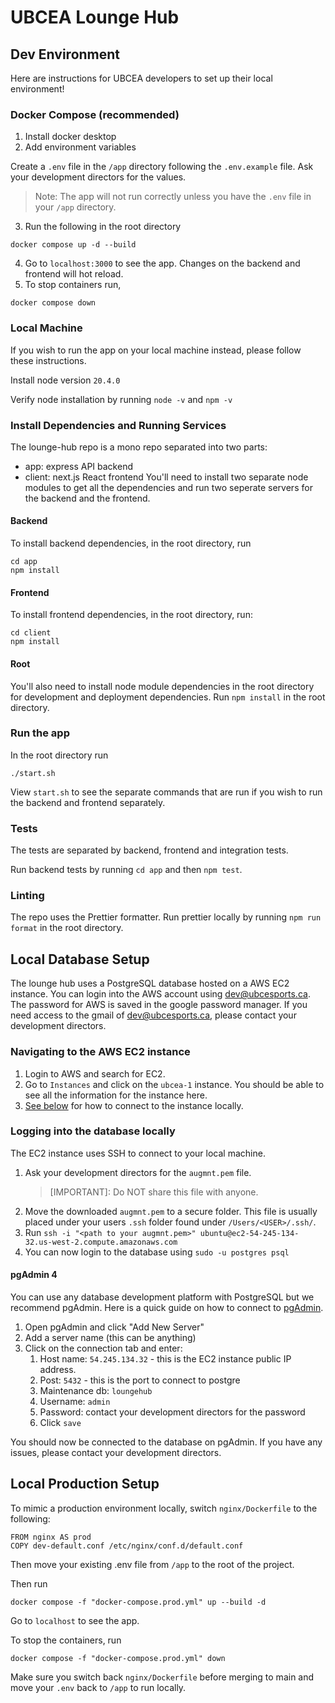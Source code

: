 # UBCEA Lounge Hub

## Dev Environment

Here are instructions for UBCEA developers to set up their local environment!

### Docker Compose (recommended)

1. Install docker desktop
2. Add environment variables

Create a `.env` file in the `/app` directory following the `.env.example` file. Ask your development directors for the values.

> Note: The app will not run correctly unless you have the `.env` file in your `/app` directory.

3. Run the following in the root directory

```
docker compose up -d --build
```

4. Go to `localhost:3000` to see the app. Changes on the backend and frontend will hot reload.
5. To stop containers run,

```
docker compose down
```

### Local Machine

If you wish to run the app on your local machine instead, please follow these instructions.

Install node version `20.4.0`

Verify node installation by running `node -v` and `npm -v`

### Install Dependencies and Running Services

The lounge-hub repo is a mono repo separated into two parts:

- app: express API backend
- client: next.js React frontend
  You'll need to install two separate node modules to get all the dependencies and run two seperate servers for the backend and the frontend.

#### Backend

To install backend dependencies, in the root directory, run

```
cd app
npm install
```

#### Frontend

To install frontend dependencies, in the root directory, run:

```
cd client
npm install
```

#### Root

You'll also need to install node module dependencies in the root directory for development and deployment dependencies. Run `npm install` in the root directory.

### Run the app

In the root directory run

```
./start.sh
```

View `start.sh` to see the separate commands that are run if you wish to run the backend and frontend separately.

### Tests

The tests are separated by backend, frontend and integration tests.

Run backend tests by running `cd app` and then `npm test`.

### Linting

The repo uses the Prettier formatter. Run prettier locally by running `npm run format` in the root directory.

## Local Database Setup

The lounge hub uses a PostgreSQL database hosted on a AWS EC2 instance. You can login into the AWS account using dev@ubcesports.ca. The password for AWS is saved in the google password manager. If you need access to the gmail of dev@ubcesports.ca, please contact your development directors.

### Navigating to the AWS EC2 instance

1. Login to AWS and search for EC2.
2. Go to `Instances` and click on the `ubcea-1` instance. You should be able to see all the information for the instance here.
3. [See below](#logging-into-the-database-locally) for how to connect to the instance locally.

### Logging into the database locally

The EC2 instance uses SSH to connect to your local machine.

1. Ask your development directors for the `augmnt.pem` file.
   > [IMPORTANT]: Do NOT share this file with anyone.
2. Move the downloaded `augmnt.pem` to a secure folder. This file is usually placed under your users `.ssh` folder found under `/Users/<USER>/.ssh/`.
3. Run `ssh -i "<path to your augmnt.pem>" ubuntu@ec2-54-245-134-32.us-west-2.compute.amazonaws.com`
4. You can now login to the database using `sudo -u postgres psql`

#### pgAdmin 4

You can use any database development platform with PostgreSQL but we recommend pgAdmin. Here is a quick guide on how to connect to [pgAdmin](https://www.pgadmin.org/).

1. Open pgAdmin and click "Add New Server"
2. Add a server name (this can be anything)
3. Click on the connection tab and enter:
   1. Host name: `54.245.134.32` - this is the EC2 instance public IP address.
   2. Post: `5432` - this is the port to connect to postgre
   3. Maintenance db: `loungehub`
   4. Username: `admin`
   5. Password: contact your development directors for the password
   6. Click `save`

You should now be connected to the database on pgAdmin. If you have any issues, please contact your development directors.

## Local Production Setup

To mimic a production environment locally, switch `nginx/Dockerfile` to the following:

```
FROM nginx AS prod
COPY dev-default.conf /etc/nginx/conf.d/default.conf
```

Then move your existing .env file from `/app` to the root of the project.

Then run

```
docker compose -f "docker-compose.prod.yml" up --build -d
```

Go to `localhost` to see the app.

To stop the containers, run

```
docker compose -f "docker-compose.prod.yml" down
```

Make sure you switch back `nginx/Dockerfile` before merging to main and move your `.env` back to `/app` to run locally.

